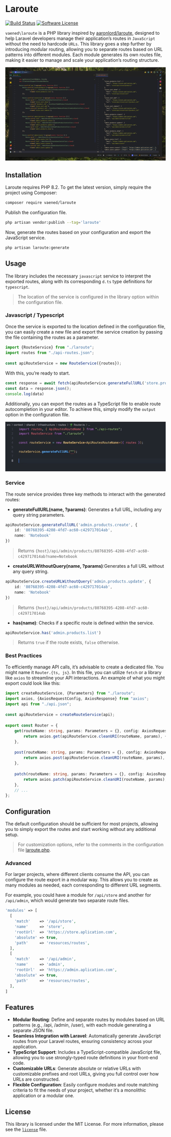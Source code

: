 # Laroute

[![Build Status](https://github.com/vaened/laroute/actions/workflows/tests.yml/badge.svg)](https://github.com/vaened/laroute/actions?query=workflow:Tests) [![Software License](https://img.shields.io/badge/license-MIT-brightgreen.svg?style=flat-square)](license)

`vaened\laroute` is a PHP library inspired by [aaronlord/laroute](https://github.com/aaronlord/laroute), designed to help Laravel developers
manage their application’s routes in `JavaScript` without the need to hardcode `URLs`. This library goes a step further by introducing
modular routing, allowing you to separate routes based on URL patterns into different modules. Each module generates its own routes file,
making it easier to manage and scale your application’s routing structure.

<a href="#">
    <img src=".github/images/routes-example.jpg" alt="routes-example"/>
</a>

## Installation

Laroute requires PHP 8.2. To get the latest version, simply require the project using Composer:

```bash
composer require vaened/laroute
```

Publish the configuration file.

```bash
php artisan vendor:publish --tag='laroute'
```

Now, generate the routes based on your configuration and export the JavaScript service.

```bash
php artisan laroute:generate
```

## Usage

The library includes the necessary `javascript` service to interpret the exported routes, along with its corresponding `d.ts` type
definitions
for `typescript`.

> The location of the service is configured in the library option within the configuration file.

### Javascript / Typescript

Once the service is exported to the location defined in the configuration file, you can easily create a new file and export the service
creation by passing the file containing the routes as a parameter.

```typescript
import {RouteService} from "./laroute";
import routes from "./api-routes.json";

const apiRouteService = new RouteService({routes});
```

With this, you’re ready to start.

```typescript
const response = await fetch(apiRouteService.generateFullURL('store.products.lists'))
const data = response.json();
console.log(data)
```

Additionally, you can export the routes as a TypeScript file to enable route autocompletion in your editor. To achieve this, simply modify
the `output` option in the configuration file.

<a href="#" s>  
    <img src=".github/images/autocomplete-route-name.gif" alt="routes-example"/>  
</a>

### Service

The route service provides three key methods to interact with the generated routes:

- **generateFullURL(name, ?params)**: Generates a full URL, including any query string parameters.

```typescript
apiRouteService.generateFullURL('admin.products.create', {
    id: '80768395-4208-4fd7-ac60-c429717014ab',
    name: 'Notebook'
})
```

> Returns `{host}/api/admin/products/80768395-4208-4fd7-ac60-c429717014ab?name=Notebook`

- **createURLWithoutQuery(name, ?params)**:Generates a full URL without any query string.

```typescript
apiRouteService.createURLWithoutQuery('admin.products.update', {
    id: '80768395-4208-4fd7-ac60-c429717014ab',
    name: 'Notebook'
})
```

> Returns `{host}/api/admin/products/80768395-4208-4fd7-ac60-c429717014ab`

- **has(name)**: Checks if a specific route is defined within the service.

```typescript
apiRouteService.has('admin.products.list')
```

> Returns `true` if the route exists, `false` otherwise.

### Best Practices

To efficiently manage API calls, it’s advisable to create a dedicated file. You might name it `Router.{ts, js}`. In this file, you can
utilize `fetch` or a library like `axios` to streamline your API interactions. An example of what you might export could look like this:

```typescript
import createRouteService, {Parameters} from "./laroute";
import axios, {AxiosRequestConfig, AxiosResponse} from "axios";
import api from "./api.json";

const apiRouteService = createRouteService(api);

export const Router = {
    get(routeName: string, params: Parameters = {}, config: AxiosRequestConfig = {}) {
        return axios.get(apiRouteService.cleanURI(routeName, params), {params, ...config});
    },

    post(routeName: string, params: Parameters = {}, config: AxiosRequestConfig = {}) {
        return axios.post(apiRouteService.cleanURI(routeName, params), params, config);
    },

    patch(routeName: string, params: Parameters = {}, config: AxiosRequestConfig = {}) {
        return axios.patch(apiRouteService.cleanURI(routeName, params), params, config);
    },
    // ...
};
```

## Configuration

The default configuration should be sufficient for most projects, allowing you to simply export the routes and start working without any
additional setup.

> For customization options, refer to the comments in the configuration file [laroute.php](./config/laroute.php).

### Advanced

For larger projects, where different clients consume the API, you can configure the route export in a modular way. This allows you to create
as many modules as needed, each corresponding to different URL segments.

For example, you could have a module for `/api/store` and another for `/api/admin`, which would generate two separate route files.

```php
'modules' => [
  [  
    'match'    => '/api/store',
    'name'     => 'store',
    'rootUrl'  => 'https://store.aplication.com',  
    'absolute' => true,
    'path'     => 'resources/routes',
  ],  
  [  
    'match'    => '/api/admin',
    'name'     => 'admin',
    'rootUrl'  => 'https://admin.aplication.com',
    'absolute' => true,
    'path'     => 'resources/routes',
  ],
]
```

## Features

- **Modular Routing**: Define and separate routes by modules based on URL patterns (e.g., /api, /admin, /user), with each module generating
  a separate JSON file.
- **Seamless Integration with Laravel**: Automatically generate JavaScript routes from your Laravel routes, ensuring consistency across your
  application.
- **TypeScript Support**: Includes a TypeScript-compatible JavaScript file, allowing you to use strongly-typed route definitions in your
  front-end code.
- **Customizable URLs**: Generate absolute or relative URLs with customizable prefixes and root URLs, giving you full control over how URLs
  are constructed.
- **Flexible Configuration**: Easily configure modules and route matching criteria to fit the needs of your project, whether it’s a
  monolithic application or a modular one.

## License

This library is licensed under the MIT License. For more information, please see the [`license`](./license) file.